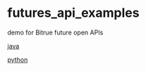 # futures_api_examples
demo for Bitrue future open APIs

[java](futures_api_example_java/readme.md)

[python](futures_api_example_python/readme.md)
